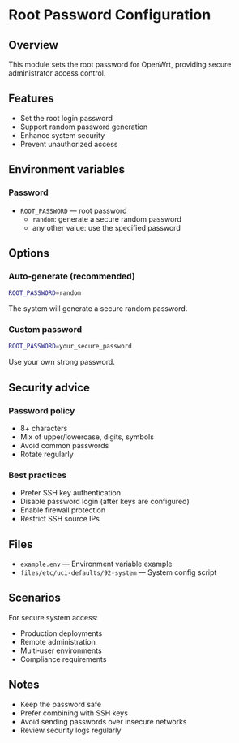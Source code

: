# Root Password Configuration

## Overview

This module sets the root password for OpenWrt, providing secure administrator access control.

## Features

- Set the root login password
- Support random password generation
- Enhance system security
- Prevent unauthorized access

## Environment variables

### Password
- `ROOT_PASSWORD` — root password
  - `random`: generate a secure random password
  - any other value: use the specified password

## Options

### Auto‑generate (recommended)
```bash
ROOT_PASSWORD=random
```
The system will generate a secure random password.

### Custom password
```bash
ROOT_PASSWORD=your_secure_password
```
Use your own strong password.

## Security advice

### Password policy
- 8+ characters
- Mix of upper/lowercase, digits, symbols
- Avoid common passwords
- Rotate regularly

### Best practices
- Prefer SSH key authentication
- Disable password login (after keys are configured)
- Enable firewall protection
- Restrict SSH source IPs

## Files

- `example.env` — Environment variable example
- `files/etc/uci-defaults/92-system` — System config script

## Scenarios

For secure system access:
- Production deployments
- Remote administration
- Multi‑user environments
- Compliance requirements

## Notes

- Keep the password safe
- Prefer combining with SSH keys
- Avoid sending passwords over insecure networks
- Review security logs regularly
